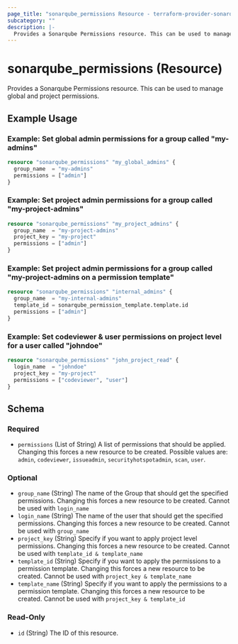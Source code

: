 ```yaml
---
page_title: "sonarqube_permissions Resource - terraform-provider-sonarqube"
subcategory: ""
description: |-
  Provides a Sonarqube Permissions resource. This can be used to manage global and project permissions.
---
```


# sonarqube_permissions (Resource)

Provides a Sonarqube Permissions resource. This can be used to manage global and project permissions.

## Example Usage

### Example: Set global admin permissions for a group called "my-admins"
```terraform
resource "sonarqube_permissions" "my_global_admins" {
  group_name  = "my-admins"
  permissions = ["admin"]
}
```

### Example: Set project admin permissions for a group called "my-project-admins"
```terraform
resource "sonarqube_permissions" "my_project_admins" {
  group_name  = "my-project-admins"
  project_key = "my-project"
  permissions = ["admin"]
}
```

### Example: Set project admin permissions for a group called "my-project-admins on a permission template"
```terraform
resource "sonarqube_permissions" "internal_admins" {
  group_name  = "my-internal-admins"
  template_id = sonarqube_permission_template.template.id
  permissions = ["admin"]
}
```

### Example: Set codeviewer & user permissions on project level for a user called "johndoe"
```terraform
resource "sonarqube_permissions" "john_project_read" {
  login_name  = "johndoe"
  project_key = "my-project"
  permissions = ["codeviewer", "user"]
}
```

<!-- schema generated by tfplugindocs -->
## Schema

### Required

- `permissions` (List of String) A list of permissions that should be applied. Changing this forces a new resource to be created. Possible values are: `admin`, `codeviewer`, `issueadmin`, `securityhotspotadmin`, `scan`, `user`.

### Optional

- `group_name` (String) The name of the Group that should get the specified permissions. Changing this forces a new resource to be created. Cannot be used with `login_name`
- `login_name` (String) The name of the user that should get the specified permissions. Changing this forces a new resource to be created. Cannot be used with `group_name`
- `project_key` (String) Specify if you want to apply project level permissions. Changing this forces a new resource to be created. Cannot be used with `template_id & template_name`
- `template_id` (String) Specify if you want to apply the permissions to a permission template. Changing this forces a new resource to be created. Cannot be used with `project_key & template_name`
- `template_name` (String) Specify if you want to apply the permissions to a permission template. Changing this forces a new resource to be created. Cannot be used with `project_key & template_id`

### Read-Only

- `id` (String) The ID of this resource.
